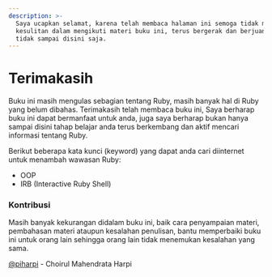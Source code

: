 ```yaml
---
description: >-
  Saya ucapkan selamat, karena telah membaca halaman ini semoga tidak mengalami
  kesulitan dalam mengikuti materi buku ini, terus bergerak dan berjuang agar
  tidak sampai disini saja.
---
```


# Terimakasih

Buku ini masih mengulas sebagian tentang Ruby, masih banyak hal di Ruby yang belum dibahas. Terimakasih telah membaca buku ini, Saya berharap buku ini dapat bermanfaat untuk anda, juga saya berharap bukan hanya sampai disini tahap belajar anda terus berkembang dan aktif mencari informasi tentang Ruby.

Berikut beberapa kata kunci \(keyword\) yang dapat anda cari diinternet untuk menambah wawasan Ruby:

* OOP
* IRB \(Interactive Ruby Shell\)

### Kontribusi

Masih banyak kekurangan didalam buku ini, baik cara penyampaian materi, pembahasan materi ataupun kesalahan penulisan, bantu memperbaiki buku ini untuk orang lain sehingga orang lain tidak menemukan kesalahan yang sama.

[@piharpi](https://github.com/piharpi) - Choirul Mahendrata Harpi

